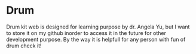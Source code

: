 # Drum
Drum kit web is designed for learning purpose by dr. Angela Yu, but I want to store it on my github inorder to access it in the future for other development purpose. By the way it is helpfull for any person with fun of drum check it! 

